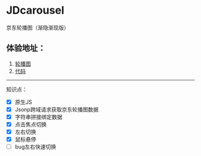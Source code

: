 # JDcarousel
京东轮播图（渐隐渐现版）
## 体验地址：
1. [轮播图](https://wuxianqiang.github.io/JDcarousel/)
2. [代码](https://github.com/wuxianqiang/JDcarousel/blob/gh-pages/index.html)

----------------------------------------------------------------------------------

知识点：
- [x] 原生JS
- [x] Jsonp跨域请求获取京东轮播图数据
- [x] 字符串拼接绑定数据
- [x] 点击焦点切换
- [x] 左右切换
- [x] 鼠标悬停
- [ ] bug左右快速切换
